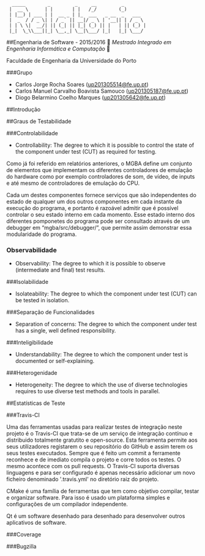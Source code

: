 ```
  _____        _         _     __         _        
 |  __ \      | |       | |   /_/        (_)       
 | |__) | ___ | |  __ _ | |_  ___   _ __  _   ___  
 |  _  / / _ \| | / _` || __|/ _ \ | '__|| | / _ \ 
 | | \ \|  __/| || (_| || |_| (_) || |   | || (_) |
 |_|  \_\\___||_| \__,_| \__|\___/ |_|   |_| \___/ 
 ```
##Engenharia de Software - 2015/2016
:floppy_disk:  *Mestrado Integrado em Engenharia Informática e Computação*   :floppy_disk:

Faculdade de Engenharia da Universidade do Porto

###Grupo
* Carlos Jorge Rocha Soares (up201305514@fe.up.pt)
* Carlos Manuel Carvalho Boavista Samouco (up201305187@fe.up.pt)
* Diogo Belarmino Coelho Marques (up201305642@fe.up.pt)

##Introdução

##Graus de Testabilidade

###Controlabilidade
- Controllability: The degree to which it is possible to control the state of the component under test (CUT) as required for testing.

Como já foi referido em relatórios anteriores, o MGBA define um conjunto de elementos que implementam os diferentes controladores de emulação do hardware como por exemplo controladores de som, de vídeo, de inputs e até mesmo de controladores de emulação do CPU.

  Cada um destes componentes fornece serviços que são independentes do estado de qualquer um dos outros componentes em cada instante da execução do programa, e portanto é razoável admitir que é possível controlar o seu estado interno em cada momento. Esse estado interno dos diferentes pomponetes do programa pode ser consultado através de um debugger em “mgba/src/debugger/”, que permite assim demonstrar essa modularidade do programa.


### Observabilidade
- Observability: The degree to which it is possible to observe (intermediate and final) test results.

###Isolabilidade
- Isolateability: The degree to which the component under test (CUT) can be tested in isolation.

###Separação de Funcionalidades
- Separation of concerns: The degree to which the component under test has a single, well defined responsibility.

###Inteligibilidade
- Understandability: The degree to which the component under test is documented or self-explaining.

###Heterogenidade
- Heterogeneity: The degree to which the use of diverse technologies requires to use diverse test methods and tools in parallel.

##Estatísticas de Teste

###Travis-CI

Uma das ferramentas usadas para realizar testes de integração neste projeto é o Travis-CI que trata-se de um serviço de integração contínuo e distribuido totalmente gratutito e open-source.
Esta ferramenta permite aos seus utilizadores registarem o seu repositório do GitHub e assim terem os seus testes executados. Sempre que é feito um commit a ferramente reconhece e de imediato compila o projeto e corre todos os testes.
O mesmo acontece com os pull requests.
O Travis-CI suporta diversas linguagens e para ser configurado é apenas necessário adicionar um novo ficheiro denominado '.travis.yml' no diretório raiz do projeto.

CMake é uma família de ferramentas que tem como objetivo compilar, testar e organizar software. Para isso é usado um plataforma simples e configurações de um compilador independente.

Qt é um software desenhado para desenhado para desenvolver outros aplicativos de software.

###Coverage

###Bugzilla
